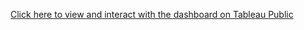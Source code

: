 [Click here to view and interact with the dashboard on Tableau Public](https://public.tableau.com/views/Comparingpersonalandcorporationincome/Dashboard?:embed=y&:display_count=yes&:origin=viz_share_link)

